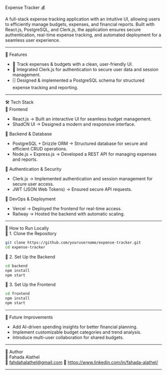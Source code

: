 Expense Tracker 💰  

A full-stack expense tracking application with an intuitive UI, allowing users to efficiently manage budgets, expenses, and financial reports. Built with React.js, PostgreSQL, and Clerk.js, the application ensures secure authentication, real-time expense tracking, and automated deployment for a seamless user experience.  

---

🔹 Features  
- 🏦 Track expenses & budgets with a clean, user-friendly UI.  
- 🔐 Integrated Clerk.js for authentication to secure user data and session management.  
- 🗄️ Designed & implemented a PostgreSQL schema for structured expense tracking and reporting.  

---

🛠️ Tech Stack  
🔹 Frontend  
- React.js → Built an interactive UI for seamless budget management.  
- ShadCN UI → Designed a modern and responsive interface.  

🔹 Backend & Database  
- PostgreSQL + Drizzle ORM → Structured database for secure and efficient CRUD operations.  
- Node.js + Express.js → Developed a REST API for managing expenses and reports.  

🔹 Authentication & Security  
- Clerk.js → Implemented authentication and session management for secure user access.  
- JWT (JSON Web Tokens) → Ensured secure API requests.  

🔹 DevOps & Deployment  
- Vercel → Deployed the frontend for real-time access.  
- Railway → Hosted the backend with automatic scaling.  

---

🚀 How to Run Locally  
🔹 1. Clone the Repository  
```bash
git clone https://github.com/yourusername/expense-tracker.git
cd expense-tracker
```

🔹 2. Set Up the Backend  
```bash
cd backend
npm install
npm start
```

🔹 3. Set Up the Frontend  
```bash
cd frontend
npm install
npm start
```

---

📌 Future Improvements  
- Add AI-driven spending insights for better financial planning.  
- Implement customizable budget categories and trend analysis.  
- Introduce multi-user collaboration for shared budgets.  

---

📝 Author  
👤 Fahada Alathel  
📧 fahdahalathel@gmail.com 
🔗 https://www.linkedin.com/in/fahada-alathel/ 

---

